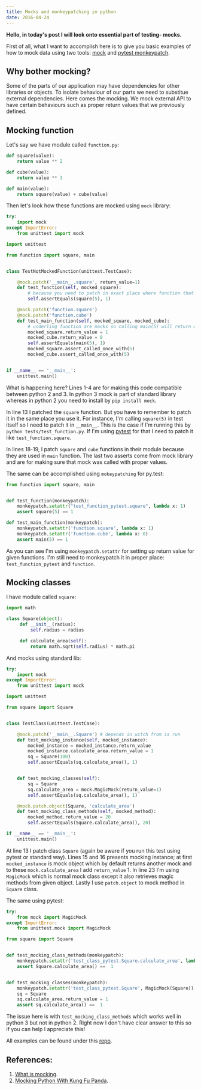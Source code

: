 ```yaml
---
title: Mocks and monkeypatching in python
date: 2016-04-24
---
```


**Hello, in today's post I will look onto essential part of testing-
mocks.**

First of all, what I want to accomplish here is to give you basic
examples of how to mock data using two tools:
[mock](https://docs.python.org/3/library/unittest.mock.html) and [pytest
monkeypatch](https://pytest.org/latest/monkeypatch.html).

## Why bother mocking?

Some of the parts of our application may have dependencies for other
libraries or objects. To isolate behaviour of our parts we need to
substitue external dependencies. Here comes the mocking. We mock
external API to have certain behaviours such as proper return values
that we previously defined.

## Mocking function

Let's say we have module called `function.py`:

```python
def square(value):
    return value ** 2

def cube(value):
    return value ** 3

def main(value):
    return square(value) + cube(value)
```

Then let's look how these functions are mocked using `mock` library:

```python
try:
    import mock
except ImportError:
    from unittest import mock

import unittest

from function import square, main


class TestNotMockedFunction(unittest.TestCase):

    @mock.patch('__main__.square', return_value=1)
    def test_function(self, mocked_square):
        # because you need to patch in exact place where function that has to be mocked is called
        self.assertEquals(square(5), 1)

    @mock.patch('function.square')
    @mock.patch('function.cube')
    def test_main_function(self, mocked_square, mocked_cube):
        # underling function are mocks so calling main(5) will return mock
        mocked_square.return_value = 1
        mocked_cube.return_value = 0
        self.assertEquals(main(5), 1)
        mocked_square.assert_called_once_with(5)
        mocked_cube.assert_called_once_with(5)


if __name__ == '__main__':
    unittest.main()
```

What is happening here? Lines 1-4 are for making this code compatible
between python 2 and 3. In python 3 mock is part of standard library
whereas in python 2 you need to install by `pip install mock`.

In line 13 I patched the `square` function. But you have to remember to
patch it in the same place you use it. For instance, I'm calling
`square(5)` in test itself so I need to patch it in `__main__`. This is
the case if I'm running this by `python tests/test_function.py`. If I'm
using [pytest](https://pytest.org/latest/contents.html) for that I need
to patch it like `test_function.square`.

In lines 18-19, I patch `square` and `cube` functions in their module
because they are used in `main` function. The last two asserts come from
mock library and are for making sure that mock was called with proper
values.

The same can be accomplished using `mokeypatching` for py.test:

```python
from function import square, main


def test_function(monkeypatch):
    monkeypatch.setattr("test_function_pytest.square", lambda x: 1)
    assert square(5) == 1

def test_main_function(monkeypatch):
    monkeypatch.setattr('function.square', lambda x: 1)
    monkeypatch.setattr('function.cube', lambda x: 0)
    assert main(5) == 1
```

As you can see I'm using `monkeypatch.setattr` for setting up return
value for given functions. I'm still need to monkeypatch it in proper
place: `test_function_pytest` and `function`.

## Mocking classes

I have module called `square`:

```python
import math

class Square(object):
     def __init__(radius):
         self.radius = radius

     def calculate_area(self):
         return math.sqrt(self.radius) * math.pi
```

And mocks using standard lib:

```python
try:
    import mock
except ImportError:
    from unittest import mock

import unittest

from square import Square


class TestClass(unittest.TestCase):

    @mock.patch('__main__.Square') # depends in witch from is run
    def test_mocking_instance(self, mocked_instance):
        mocked_instance = mocked_instance.return_value
        mocked_instance.calculate_area.return_value = 1
        sq = Square(100)
        self.assertEquals(sq.calculate_area(), 1)


    def test_mocking_classes(self):
        sq = Square
        sq.calculate_area = mock.MagicMock(return_value=1)
        self.assertEquals(sq.calculate_area(), 1)

    @mock.patch.object(Square, 'calculate_area')
    def test_mocking_class_methods(self, mocked_method):
        mocked_method.return_value = 20
        self.assertEquals(Square.calculate_area(), 20)

if __name__ == '__main__':
    unittest.main()
```

At line 13 I patch class `Square` (again be aware if you run this test
using pytest or standard way). Lines 15 and 16 presents mocking
instance; at first `mocked_instance` is mock object which by default
returns another mock and to these `mock.calculate_area` I add
`return_value` 1. In line 23 I'm using `MagicMock` which is normal mock
class except it also retrieves magic methods from given object. Lastly I
use `patch.object` to mock method in `Square` class.

The same using pytest:

```python
try:
    from mock import MagicMock
except ImportError:
    from unittest.mock import MagicMock

from square import Square


def test_mocking_class_methods(monkeypatch):
    monkeypatch.setattr('test_class_pytest.Square.calculate_area', lambda: 1)
    assert Square.calculate_area() ==  1


def test_mocking_classes(monkeypatch):
    monkeypatch.setattr('test_class_pytest.Square', MagicMock(Square))
    sq = Square
    sq.calculate_area.return_value = 1
    assert sq.calculate_area() ==  1
```

The issue here is with `test_mocking_class_methods` which works well in
python 3 but not in python 2. Right now I don't have clear answer to
this so if you can help I appreciate this!

All examples can be found under this
[repo](https://github.com/krzysztofzuraw/personal-blog-projects/tree/master/blog_mocks).

## References:

1.  [What is
    mocking](http://stackoverflow.com/questions/2665812/what-is-mocking).
2.  [Mocking Python With Kung Fu
    Panda](http://manishamde.github.io/blog/2013/10/06/mocking-python-with-kung-fu-panda/#mock_classes).
